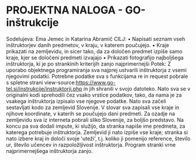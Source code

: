 # PROJEKTNA NALOGA - GO-inštrukcije
Sodelujeva: Ema Jemec in Katarina Abramič
CILJ:
•	Napisati seznam vseh inštruktorjev danih predmetov, v kraju, v katerem poučujejo. 
•	Kraje prikazati na zemljevidu, in sicer tako, da za določen predmet izpiše samo kraje, kjer se določeni predmeti izvajajo
•	Prikazati fotografijo najboljšega inštruktorja, ki je po strankinih kriterijih zanjo najprimernejši
Potek:
Z uporabo objektnega programiranja sva najprej ustvarili inštruktorja z vsemi njegovimi podatki. Potrebne podatke sva s funkcijama re in request pobrale s spletne strani view-source:https://www.go-tel.si/instrukcije/instruktorji.php in jih shranili v svojo datoteko. Nato sva se v originalni kodi sprehodili čez vsako vrstice podatkov, tako, da nama je za vsakega inštruktorja izpisalo vse njegove podatke. Nato sva začeli sestavljati kodo za zemljevid Slovenije. V slovar sva zapisali vse kraje in njihove koordinate, v katerih se poučujejo dani predmeti. Za ozadje na zemljevidu sva iz interneta pobrali sliko Slovenije, za boljšo predstavo. Na koncu pa sva dodali impute, ki služijo, da stranka napiše ime predmeta, za katerega potrebuje inštruktorja. Zemljevid ji nato izpiše vse kraje; stranka si nato izbere kraj in določi svoje 'uteži', t.j. koliko ji pomenijo reference, število ur, število učencev in razpoložljivost inštruktorja. Program stranki vrne najprimernejšega inštruktorja zanjo. 
